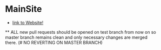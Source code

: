 # MainSite
- [link to Website!](http://istenitdgp.com)

** ALL new pull requests should be opened on test branch from now on so master branch remains clean and only necessary changes are merged there. (# NO REVERTING ON MASTER BRANCH)
